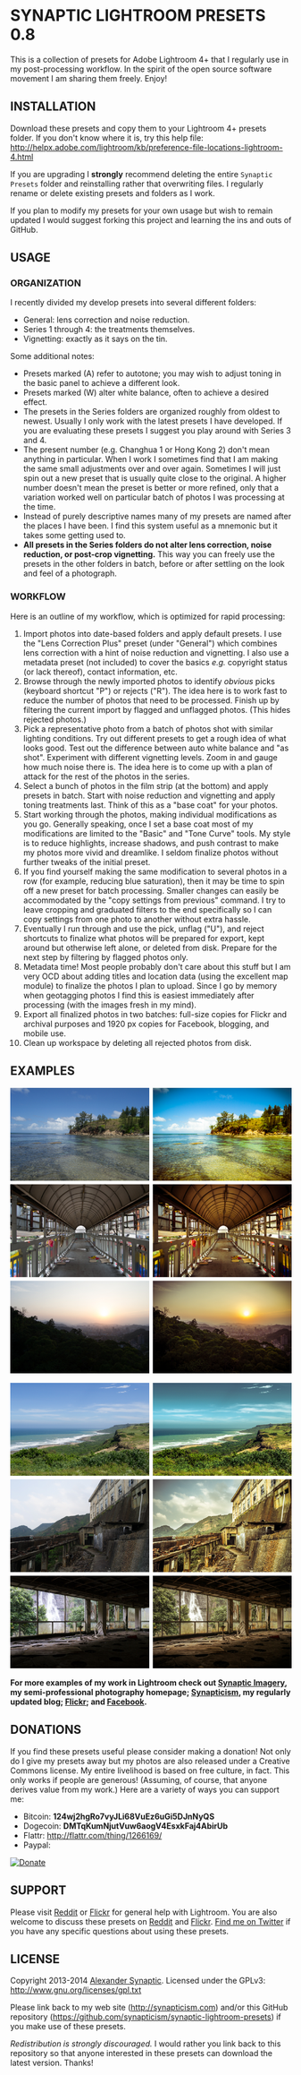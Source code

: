 # SYNAPTIC LIGHTROOM PRESETS 0.8

This is a collection of presets for Adobe Lightroom 4+ that I regularly use in my post-processing workflow. In the spirit of the open source software movement I am sharing them freely. Enjoy!

## INSTALLATION

Download these presets and copy them to your Lightroom 4+ presets folder. If you don't know where it is, try this help file:
http://helpx.adobe.com/lightroom/kb/preference-file-locations-lightroom-4.html

If you are upgrading I **strongly** recommend deleting the entire `Synaptic Presets` folder and reinstalling rather that overwriting files. I regularly rename or delete existing presets and folders as I work.

If you plan to modify my presets for your own usage but wish to remain updated I would suggest forking this project and learning the ins and outs of GitHub.

## USAGE

### ORGANIZATION

I recently divided my develop presets into several different folders:

* General: lens correction and noise reduction.
* Series 1 through 4: the treatments themselves.
* Vignetting: exactly as it says on the tin.

Some additional notes:

* Presets marked (A) refer to autotone; you may wish to adjust toning in the basic panel to achieve a different look.
* Presets marked (W) alter white balance, often to achieve a desired effect.
* The presets in the Series folders are organized roughly from oldest to newest. Usually I only work with the latest presets I have developed. If you are evaluating these presets I suggest you play around with Series 3 and 4.
* The present number (e.g. Changhua 1 or Hong Kong 2) don't mean anything in particular. When I work I sometimes find that I am making the same small adjustments over and over again. Sometimes I will just spin out a new preset that is usually quite close to the original. A higher number doesn't mean the preset is better or more refined, only that a variation worked well on particular batch of photos I was processing at the time.
* Instead of purely descriptive names many of my presets are named after the places I have been. I find this system useful as a mnemonic but it takes some getting used to.
* **All presets in the Series folders do not alter lens correction, noise reduction, or post-crop vignetting.** This way you can freely use the presets in the other folders in batch, before or after settling on the look and feel of a photograph.

### WORKFLOW

Here is an outline of my workflow, which is optimized for rapid processing:

1. Import photos into date-based folders and apply default presets. I use the "Lens Correction Plus" preset (under "General") which combines lens correction with a hint of noise reduction and vignetting. I also use a metadata preset (not included) to cover the basics *e.g.* copyright status (or lack thereof), contact information, etc.
2. Browse through the newly imported photos to identify *obvious* picks (keyboard shortcut "P") or rejects ("R"). The idea here is to work fast to reduce the number of photos that need to be processed. Finish up by filtering the current import by flagged and unflagged photos. (This hides rejected photos.)
3. Pick a representative photo from a batch of photos shot with similar lighting conditions. Try out different presets to get a rough idea of what looks good. Test out the difference between auto white balance and "as shot". Experiment with different vignetting levels. Zoom in and gauge how much noise there is. The idea here is to come up with a plan of attack for the rest of the photos in the series.
4. Select a bunch of photos in the film strip (at the bottom) and apply presets in batch. Start with noise reduction and vignetting and apply toning treatments last. Think of this as a "base coat" for your photos.
5. Start working through the photos, making individual modifications as you go. Generally speaking, once I set a base coat most of my modifications are limited to the "Basic" and "Tone Curve" tools. My style is to reduce highlights, increase shadows, and push contrast to make my photos more vivid and dreamlike. I seldom finalize photos without further tweaks of the initial preset.
6. If you find yourself making the same modification to several photos in a row (for example, reducing blue saturation), then it may be time to spin off a new preset for batch processing. Smaller changes can easily be accommodated by the "copy settings from previous" command. I try to leave cropping and graduated filters to the end specifically so I can copy settings from one photo to another without extra hassle.
7. Eventually I run through and use the pick, unflag ("U"), and reject shortcuts to finalize what photos will be prepared for export, kept around but otherwise left alone, or deleted from disk. Prepare for the next step by filtering by flagged photos only.
8. Metadata time! Most people probably don't care about this stuff but I am very OCD about adding titles and location data (using the excellent map module) to finalize the photos I plan to upload. Since I go by memory when geotagging photos I find this is easiest immediately after processing (with the images fresh in my mind).
9. Export all finalized photos in two batches: full-size copies for Flickr and archival purposes and 1920 px copies for Facebook, blogging, and mobile use.
10. Clean up workspace by deleting all rejected photos from disk.

## EXAMPLES

![Synaptic Lightroom Presets - Example 1](/synaptic-lightroom-presets-example-1.png "Synaptic Lightroom Presets - Example 1")

![Synaptic Lightroom Presets - Example 2](/synaptic-lightroom-presets-example-2.png "Synaptic Lightroom Presets - Example 2")

**For more examples of my work in Lightroom check out [Synaptic Imagery](http://synapticimagery.com), my semi-professional photography homepage; [Synapticism](http://synapticism.com/c/photography), my regularly updated blog; [Flickr](http://www.flickr.com/photos/synapticism); and [Facebook](https://www.facebook.com/synaptic.imagery).**

## DONATIONS

If you find these presets useful please consider making a donation! Not only do I give my presets away but my photos are also released under a Creative Commons license. My entire livelihood is based on free culture, in fact. This only works if people are generous! (Assuming, of course, that anyone derives value from my work.) Here are a variety of ways you can support me:

* Bitcoin: **124wj2hgRo7vyJLi68VuEz6uGi5DJnNyQS**
* Dogecoin: **DMTqKumNjutVuw6aogV4EsxkFaj4AbirUb**
* Flattr: http://flattr.com/thing/1266169/
* Paypal:

[![Donate](https://www.paypalobjects.com/en_US/i/btn/btn_donate_LG.gif)](https://www.paypal.com/cgi-bin/webscr?cmd=_s-xclick&hosted_button_id=B5KKQP6YJ5PUJ)

## SUPPORT

Please visit [Reddit](http://www.reddit.com/r/Lightroom) or [Flickr](http://www.flickr.com/groups/adobe_lightroom/) for general help with Lightroom. You are also welcome to discuss these presets on [Reddit](http://www.reddit.com/r/Lightroom/comments/1zjwxe/synaptic_lightroom_presets_07/) and [Flickr](https://secure.flickr.com/groups/adobe_lightroom/discuss/72157641868398153/). [Find me on Twitter](https://twitter.com/Synapticism) if you have any specific questions about using these presets.

## LICENSE

Copyright 2013-2014 [Alexander Synaptic](http://alexandersynaptic.com). Licensed under the GPLv3: http://www.gnu.org/licenses/gpl.txt

Please link back to my web site (http://synapticism.com) and/or this GitHub repository (https://github.com/synapticism/synaptic-lightroom-presets) if you make use of these presets.

*Redistribution is strongly discouraged.* I would rather you link back to this repository so that anyone interested in these presets can download the latest version. Thanks!